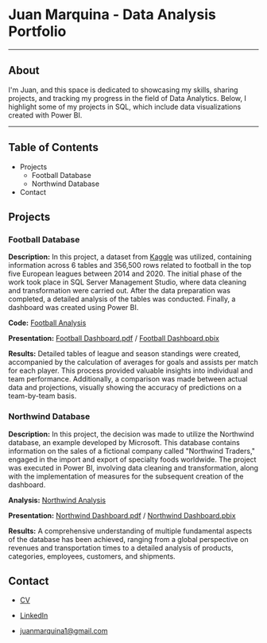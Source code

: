 # Juan Marquina - Data Analysis Portfolio 
---
## About  
I'm Juan, and this space is dedicated to showcasing my skills, sharing projects, and tracking my progress in the field of Data Analytics. Below, I highlight some of my projects in SQL, which include data visualizations created with Power BI.

---

## Table of Contents
- Projects
    + Football Database
    + Northwind Database
- Contact

## Projects

### Football Database

**Description:** In this project, a dataset from [Kaggle](https://www.kaggle.com/datasets/technika148/football-database/data) was utilized, containing information across 6 tables and 356,500 rows related to football in the top five European leagues between 2014 and 2020. The initial phase of the work took place in SQL Server Management Studio, where data cleaning and transformation were carried out. After the data preparation was completed, a detailed analysis of the tables was conducted. Finally, a dashboard was created using Power BI.

**Code:** [Football Analysis](https://github.com/juanmarquina1/Data-Analysis-Portfolio/blob/main/Football%20Analysis.sql)

**Presentation:** [Football Dashboard.pdf](https://github.com/juanmarquina1/Data-Analysis-Portfolio/blob/main/Football%20Dashboard%20Estatico.pdf) / [Football Dashboard.pbix](https://github.com/juanmarquina1/Data-Analysis-Portfolio/blob/main/Football%20Dashboard.pbix)

**Results:** Detailed tables of league and season standings were created, accompanied by the calculation of averages for goals and assists per match for each player. This process provided valuable insights into individual and team performance. Additionally, a comparison was made between actual data and projections, visually showing the accuracy of predictions on a team-by-team basis.


### Northwind Database

**Description:** In this project, the decision was made to utilize the Northwind database, an example developed by Microsoft. This database contains information on the sales of a fictional company called "Northwind Traders," engaged in the import and export of specialty foods worldwide. The project was executed in Power BI, involving data cleaning and transformation, along with the implementation of measures for the subsequent creation of the dashboard.

**Analysis:** [Northwind Analysis](https://github.com/juanmarquina1/Data-Analysis-Portfolio/blob/main/Northwind%20-%20Analysis.pdf)

**Presentation:** [Northwind Dashboard.pdf](https://github.com/juanmarquina1/Data-Analysis-Portfolio/blob/main/Northwind%20Dashboard%20Est%C3%A1tico.pdf) / [Northwind Dashboard.pbix](https://github.com/juanmarquina1/Data-Analysis-Portfolio/blob/main/Northwind%20Dashboard.pbix)

**Results:** A comprehensive understanding of multiple fundamental aspects of the database has been achieved, ranging from a global perspective on revenues and transportation times to a detailed analysis of products, categories, employees, customers, and shipments.

## Contact

- [CV](https://github.com/juanmarquina1/Data-Analysis-Portfolio/blob/main/CV%20-%20Juan%20Marquina.pdf)

- [LinkedIn](https://www.linkedin.com/in/juan-marquina1)

- juanmarquina1@gmail.com
